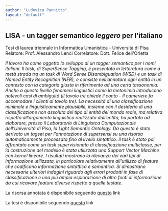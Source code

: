```yaml
---
author: "Ludovica Pannitto"
layout: "default"
---
```


## **LISA - un tagger semantico *leggero* per l'italiano**
Tesi di laurea triennale in Informatica Umanistica - Università di Pisa
Relatore: Prof. Alessandro Lenci
Correlatore: Dott. Felice dell'Orletta

*Il lavoro ha come oggetto lo sviluppo di un tagger semantico per i nomi italiani. Il task, di SuperSense Tagging, è presentato in letteratura come a metà strada tra un task di Word Sense Disambiguation (WSD) e un task di Named Entity Recognition (NER), e consiste nell’annotare ogni entità in un contesto con la categoria giusta in riferimento ad una certa tassonomia.
Anche a questo livello fenomeni linguistici come la metonimia introducono notevoli casi di ambiguità (Il tavolo tre chiede il conto - Il cameriere fa accomodare i clienti al tavolo tre).
La necessità di una classificazione minimale e linguisticamente plausibile, insieme con il desiderio di una classificazione non assoluta del tipo di entità del mondo reale, ma relativa rispetto all’argomento linguistico realizzato dall’entità, ha portato ad elaborare, presso il Laboratorio di Linguistca Computazionale dell’Università di Pisa, la Light Semantic Ontology.
Da questa è stato derivato un tagset per l'annotazione di supersensi su una risorsa automaticamente processata fino al livello sintattico.
Il task è stato poi affrontato come un task supervisionato di classificazione multiclasse, per la costruzione del modello è stata utilizzata una Support Vector Machine con kernel lineare.
I risultati mostrano la rilevanza dei vari tipi di informazione utilizzata, in particolare relativamente all'utilizzo di feature che codificano informazione sintattica e semantica.
Si dimostrano necessarie ulteriori indagini riguardo agli errori prodotti in fase di classificazione e una più ampia esplorazione di altre fonti di informazione da cui ricavare feature diverse rispetto a quelle testate.*

La risorsa annotata è disponibile seguendo [questo](http://example.com/ "risosrsa annotata") link

La tesi è disponibile seguendo [questo](http://ellepannitto.github.io/Lisa/lisa.pdf "relazione") link

